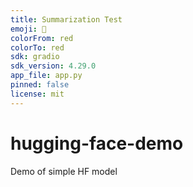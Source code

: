 ```yaml
---
title: Summarization Test
emoji: 👀
colorFrom: red
colorTo: red
sdk: gradio
sdk_version: 4.29.0
app_file: app.py
pinned: false
license: mit
---
```


# hugging-face-demo
Demo of simple HF model
